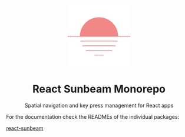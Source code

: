 <div align="center">
<div align="center"><img src="./packages/react-sunbeam/logo.svg" width="170" height="170" alt="Sunbeam Logo"/></div>
<h1 align="center">React Sunbeam Monorepo</h1>
<p>
    Spatial navigation and key press management for React apps
</p>
</div>

For the documentation check the READMEs of the individual packages:

[react-sunbeam](packages/react-sunbeam/README.md)
